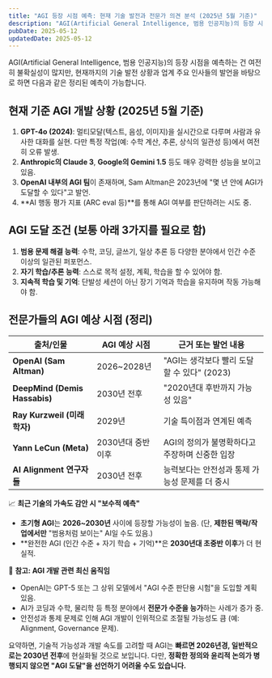 ```yaml
---
title: "AGI 등장 시점 예측: 현재 기술 발전과 전문가 의견 분석 (2025년 5월 기준)"
description: "AGI(Artificial General Intelligence, 범용 인공지능)의 등장 시점을 예측하는 건 여전히 불확실성이 많지만, 현재까지의 기술 발전 상황과 업계 주요 인사들의 발언을 바탕으로 하면 다음과 같은 정리된 예측이 가능합니다.   현재 기준 AGI 개발 상황 (2025..."
pubDate: 2025-05-12
updatedDate: 2025-05-12
---
```


AGI(Artificial General Intelligence, 범용 인공지능)의 등장 시점을 예측하는 건 여전히 불확실성이 많지만, 현재까지의 기술 발전 상황과 업계 주요 인사들의 발언을 바탕으로 하면 다음과 같은 정리된 예측이 가능합니다.

## 현재 기준 AGI 개발 상황 (2025년 5월 기준)

1. **GPT-4o (2024)**: 멀티모달(텍스트, 음성, 이미지)을 실시간으로 다루며 사람과 유사한 대화를 실현. 다만 특정 작업(예: 수학 계산, 추론, 상식의 일관성 등)에서 여전히 오류 발생.
2. **Anthropic의 Claude 3**, **Google의 Gemini 1.5** 등도 매우 강력한 성능을 보이고 있음.
3. **OpenAI 내부의 AGI 팀**이 존재하며, Sam Altman은 2023년에 "몇 년 안에 AGI가 도달할 수 있다"고 발언.
4. **AI 행동 평가 지표 (ARC eval 등)**를 통해 AGI 여부를 판단하려는 시도 중.

## AGI 도달 조건 (보통 아래 3가지를 필요로 함)

1. **범용 문제 해결 능력**: 수학, 코딩, 글쓰기, 일상 추론 등 다양한 분야에서 인간 수준 이상의 일관된 퍼포먼스.
2. **자기 학습/추론 능력**: 스스로 목적 설정, 계획, 학습을 할 수 있어야 함.
3. **지속적 학습 및 기억**: 단발성 세션이 아닌 장기 기억과 학습을 유지하며 작동 가능해야 함.

## 전문가들의 AGI 예상 시점 (정리)

| 출처/인물 | AGI 예상 시점 | 근거 또는 발언 내용 |
| --- | --- | --- |
| **OpenAI (Sam Altman)** | 2026~2028년 | "AGI는 생각보다 빨리 도달할 수 있다" (2023) |
| **DeepMind (Demis Hassabis)** | 2030년 전후 | "2020년대 후반까지 가능성 있음" |
| **Ray Kurzweil (미래학자)** | 2029년 | 기술 특이점과 연계된 예측 |
| **Yann LeCun (Meta)** | 2030년대 중반 이후 | AGI의 정의가 불명확하다고 주장하며 신중한 입장 |
| **AI Alignment 연구자들** | 2030년 전후 | 능력보다는 안전성과 통제 가능성 문제를 더 중시 |

📈 **최근 기술의 가속도 감안 시 "보수적 예측"**
- **초기형 AGI**는 **2026~2030년** 사이에 등장할 가능성이 높음. (단, **제한된 맥락/작업에서만** "범용처럼 보이는" AI일 수도 있음.)
- **완전한 AGI (인간 수준 + 자기 학습 + 기억)**은 **2030년대 초중반 이후**가 더 현실적.

📌 **참고: AGI 개발 관련 최신 움직임**
- OpenAI는 GPT-5 또는 그 상위 모델에서 "AGI 수준 판단용 시험"을 도입할 계획 있음.
- AI가 코딩과 수학, 물리학 등 특정 분야에서 **전문가 수준을 능가**하는 사례가 증가 중.
- 안전성과 통제 문제로 인해 AGI 개발이 인위적으로 조절될 가능성도 큼 (예: Alignment, Governance 문제).

요약하면, 기술적 가능성과 개발 속도를 고려할 때 AGI는 **빠르면 2026년경, 일반적으로는 2030년 전후**에 현실화될 것으로 보입니다. 다만, **정확한 정의와 윤리적 논의가 병행되지 않으면 "AGI 도달"을 선언하기 어려울 수도 있습니다.**
